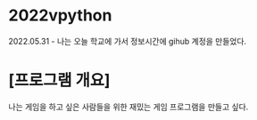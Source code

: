 # 2022vpython

2022.05.31 - 나는 오늘 학교에 가서 정보시간에 gihub 계정을 만들었다.

# [프로그램 개요]
나는 게임을 하고 싶은 사람들을 위한 재밌는 게임 프로그램을 만들고 싶다.
